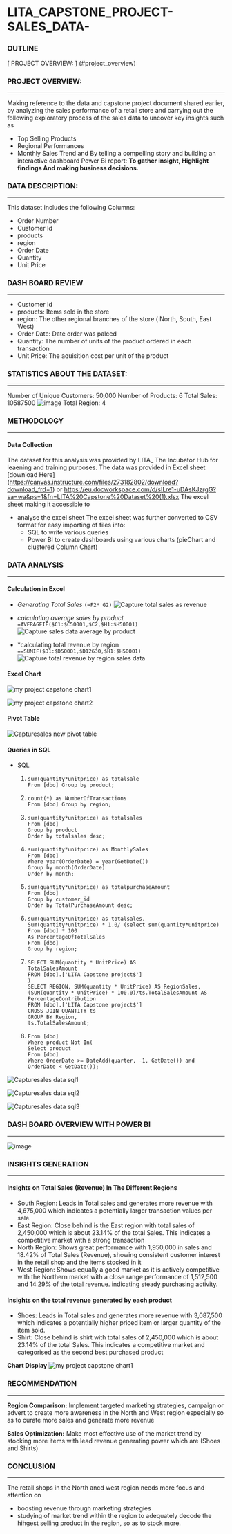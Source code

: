 # LITA_CAPSTONE_PROJECT-SALES_DATA-

### OUTLINE
[ PROJECT OVERVIEW: ] (#project_overview)


### PROJECT OVERVIEW:
---
Making reference to the data and capstone project document shared earlier, by analyzing the sales performance of a retail store and carrying out the following exploratory process of the sales data to uncover key insights such as
- Top Selling Products
- Regional Performances
- Monthly Sales Trend and
By telling a compelling story and building an interactive dashboard Power Bi report: **To gather insight, Highlight findings And making business decisions.**

### DATA DESCRIPTION:
---
This dataset includes the following Columns:
- Order Number
- Customer Id
- products
- region
- Order Date
- Quantity
- Unit Price
  
### DASH BOARD REVIEW
---
- Customer Id
- products: Items sold in the store
- region: The other regional branches of the store ( North, South, East West) 
- Order Date: Date order was palced
- Quantity: The number of units of the product ordered in each transaction
- Unit Price: The aquisition cost per unit of the product

### STATISTICS ABOUT THE DATASET:
---
Number of Unique Customers: 50,000
Number of Products: 6
Total Sales: 10587500 ![image](https://github.com/user-attachments/assets/e260abe1-8773-4574-ac85-2f3f97b30e34)
Total Region: 4 

### METHODOLOGY
---

#### Data Collection
The dataset for this analysis was provided by LITA_ The Incubator Hub for leaening and training purposes. The data was provided in Excel sheet [download Here] (https://canvas.instructure.com/files/273182802/download?download_frd=1) or https://eu.docworkspace.com/d/sILre1-uDAsKJzrgG?sa=wa&ps=1&fn=LITA%20Capstone%20Dataset%20(1).xlsx
 The excel sheet making it accessible to 
- analyse the excel sheet
  The excel sheet was further converted to CSV format for easy importing of files into:
  - SQL to write various queries
  - Power BI to create dashboards using various charts (pieChart and clustered Column Chart)

### DATA ANALYSIS
---

#### Calculation in Excel 
- *Generating Total Sales* ```(=F2* G2)``` ![Capture total sales as revenue](https://github.com/user-attachments/assets/a230d6b0-fd45-426d-8c78-e1da9e9b53cf)

- *calculating average sales by product* 
``` =AVERAGEIF($C1:$C50001,$C2,$H1:$H50001)```
 ![Capture sales data average by product](https://github.com/user-attachments/assets/288b1f45-dfc4-46a9-8b70-92f3db897fe9)

- *calculating total revenue by region
``` ==SUMIF($D1:$D50001,$D12630,$H1:$H50001)```
![Capture total revenue by region sales data](https://github.com/user-attachments/assets/13c7134e-d9b1-48e9-8ad2-7642f83a542a)

#### Excel Chart
![my project capstone chart1](https://github.com/user-attachments/assets/d7ed65cf-2221-41e6-b382-8697adcf8f9b)

![my project capstone chart2](https://github.com/user-attachments/assets/f7a767c5-d757-41aa-93b8-33025e62cd93)

    
#### Pivot Table 
 
  ![Capturesales new pivot table](https://github.com/user-attachments/assets/ee087769-ac31-4711-ba6f-a1d4c37f4457)

#### Queries in SQL
- SQL
  1. ```Select product,
     sum(quantity*unitprice) as totalsale
     From [dbo] Group by product;
  2. ```Select region,
     count(*) as NumberOfTransactions
     From [dbo] Group by region;
  3. ```select top 1 product,
     sum(quantity*unitprice) as totalsales
     From [dbo]
     Group by product
     Order by totalsales desc;
  4. ```Select month(OrderDate) as month,
     sum(quantity*unitprice) as MonthlySales
     From [dbo]
     Where year(OrderDate) = year(GetDate())
     Group by month(OrderDate)
     Order by month;
  5. ```Select top 5 customer_id,
     sum(quantity*unitprice) as totalpurchaseAmount
     From [dbo]
     Group by customer_id
     Order by TotalPurchaseAmount desc;
  6. ```Select region,
     sum(quantity*unitprice) as totalsales,
     Sum(quantity*unitprice) * 1.0/ (select sum(quantity*unitprice)
     From [dbo] * 100
     As PercentageOfTotalSales
     From [dbo]
     Group by region;
  7. ```WITH QUANTITY AS (
     SELECT SUM(quantity * UnitPrice) AS 
     TotalSalesAmount
     FROM [dbo].['LITA Capstone project$']
     )
     SELECT REGION, SUM(quantity * UnitPrice) AS RegionSales,
     (SUM(quantity * UnitPrice) * 100.0)/ts.TotalSalesAmount AS PercentageContribution
     FROM [dbo].['LITA Capstone project$']
     CROSS JOIN QUANTITY ts
     GROUP BY Region,
     ts.TotalSalesAmount;
  8. ```Select distinct product
     From [dbo]
     Where product Not In(
     Select product
     From [dbo]
     Where OrderDate >= DateAdd(quarter, -1, GetDate()) and OrderDate < GetDate());
![Capturesales data sql1](https://github.com/user-attachments/assets/dd6ae0c6-94f4-435a-a29f-529866bac3e8)

![Capturesales data sql2](https://github.com/user-attachments/assets/d3efed3a-8a25-4cdd-95e8-f279e970a7dd)

![Capturesales data sql3](https://github.com/user-attachments/assets/c9dbfe7d-d8ed-4c51-bddc-4437b613f40a)



### DASH BOARD OVERVIEW WITH POWER BI
---
![image](https://github.com/user-attachments/assets/83b20752-08f5-48a7-a528-7f576f047632)

### INSIGHTS GENERATION
- - -

#### Insights on Total Sales (Revenue) In The Different Regions
- South Region: Leads in Total sales and generates more revenue with 4,675,000  which indicates a potentially larger transaction values per sale.
- East Region: Close behind is the East region with total sales of 2,450,000  which is about 23.14% of the total Sales. This indicates a competitive market with a strong transaction 
- North Region: Shows great performance with 1,950,000 in sales and 18.42% of Total Sales (Revenue), showing consistent customer interest in the retail shop and the items stocked in it 
- West Region: Shows equally a good market as it is actively competitive with the Northern market with a close range performance of 1,512,500 and 14.29% of the total revenue. indicating steady purchasing activity.

#### Insights on the total revenue generated by each product
- Shoes: Leads in Total sales and generates more revenue with 3,087,500  which indicates a potentially higher priced item or larger quantity of the item sold.
- Shirt: Close behind is shirt  with total sales of 2,450,000  which is about 23.14% of the total Sales. This indicates a competitive market and categorised as the second best  purchased product

**Chart Display**
![my project capstone chart1](https://github.com/user-attachments/assets/d7ed65cf-2221-41e6-b382-8697adcf8f9b)

### RECOMMENDATION
---
**Region Comparison:** Implement targeted marketing strategies, campaign or advert to create more awareness in the North and West region especially so as to curate more sales and generate more revenue

**Sales Optimization:** Make most effective use of the market trend by stocking more items with lead revenue generating power which are (Shoes and Shirts)

### CONCLUSION
---
The retail shops in the North ancd west region needs more focus and attention on 
- boosting revenue through marketing strategies
- studying of market trend within the region to adequately decode the hihgest selling product in the region, so as to stock more. 

